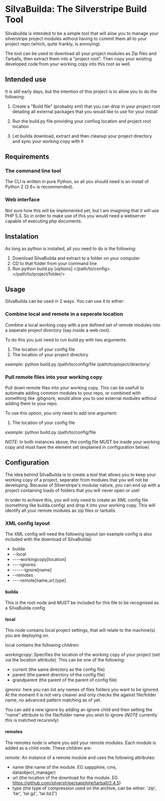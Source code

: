 # SilvaBuilda: The Silverstripe Build Tool

Silvabuilda is intended to be a simple tool that will alow you to manage your
silverstripe project modules without having to commit them all to your project
repo (which, quite frankly, is annoying).

The tool can be used to download all your project modules as Zip files and
Tarballs, then extract them into a "project root". Then copy your existing
developed code from your working copy into this root as well.

## Intended use

It is still early days, but the intention of this project is to allow you to
do the following:

1. Create a "Build file" (probably xml) that you can drop in your project root
   detailing all external packages that you would like to use for your install

2. Run the build.py file providing your confiog location and project root
   location

3. Let builda download, extract and then cleanup your project directory and sync
   your working copy with it

## Requirements

### The command line tool

The CLI is written in pure Python, so all you should need is an install of
Python 2 (2.6+ is recommended).

### Web interface

Not sure how this will be implemented yet, but I am imagining that it will use
PHP 5.3. So in order to make use of this you would need a webserver capable of
executing php documents.

## Instalation

As long as python is installed, all you need to do is the following:

1. Download SilvaBuilda and extract to a folder on your computer
2. CD to that folder from your command line
3. Run python build.py [options] </path/to/config> </path/to/project/folder/>

## Usage

SilvaBuilda can be used in 2 ways. You can use it to either:

### Combine local and remote in a seperate location

Combine a local working copy with a pre defined set of remote modules into a
seperate project directory (say inside a web root).

To do this you just need to run build.py with two arguments:

1. The location of your config file
2. The location of your project directory

*example:*
    python build.py /path/to/config/file /path/to/ptoject/directory/

### Pull remote files into your working copy

Pull down remote files into your working copy. This can be usefull to automate
adding common modules to your repo, or combined with something like .gitignore,
would allow you to use external modules without adding them to your repo.

To use this option, you only need to add one argument:

1. The location of your config file

*example:*
    python build.py /path/to/config/file
    
*NOTE*: In both instances above, the config file MUST be inside your working
copy and must have the <workingcopy/> element set (explained in configuration
below)
 

## Configuration

The idea behind SilvaBuilda is to create a tool that allows you to keep your
working copy of a project, seperater from modules that you will not be
developing. Because of Silverstripe's modular nature, you can end up with a
project containing loads of folders that you will never open or use!

In order to achieve this, you will only need to create an XML config file
(something like builda.config) and drop it into your working copy. This will
identify all your remote modules as zip files or tarballs.

### XML config layout

The XML config will need the following layout (an example config is also
included with the download of SilvaBuilda)

* builda
* --local
* ----workingcopy[location]
* ----ignores
* ------ignore[name]
* --remotes
* ----remote[name,url,type]

#### builda

This is the root node and *MUST* be included for this file to be recognised as a
SilvaBuilda config

#### local

This node contains *local* project settings, that will relate to the machine(s)
you are deploying on.

local contains the following children:

*workingcopy*: Specifies the location of the working copy of your project
(set via the *location* attribute). This can be one of the following:

* current (the same directory as the config file)
* parent (the parent directory of the config file)
* grandparent (the parent of the parent of config file)

*ignores*: here you can list any names of files folders you want to be ignored.
At the moment it is not very cleaver and only checks the against file/folder
name, no advanced pattern matching as of yet.

You can add a new ignore by adding an ignore child and then setting the "name"
attribute to the file/folder name you wish to ignore (*NOTE* currently this is
matched recursivly) 

#### remotes

The remotes node is where you add your remote modules. Each module is added as
a child node. These children are:

*remote*: An instance of a remote module and uses the following attributes:

* name (the name of the module. EG sappphire, cms, dataobject_manager)
* url (the location of the download for the module.
  EG https://github.com/silverstripe/sapphire/tarball/2.4.5)
* type (the type of compression used on the archive, can be either: 'zip', 
  'tar', 'tar.gz', 'tar.bz2')